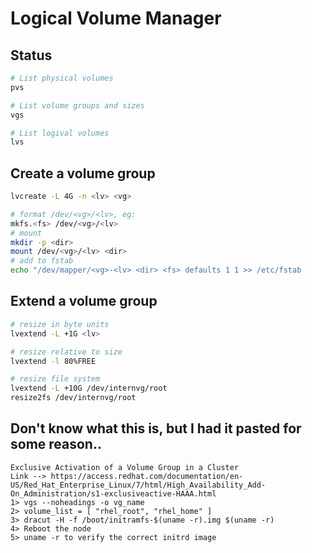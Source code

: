 # Logical Volume Manager


## Status

```bash
# List physical volumes
pvs

# List volume groups and sizes
vgs

# List logival volumes
lvs
```


## Create a volume group

```bash
lvcreate -L 4G -n <lv> <vg>
```

```bash
# format /dev/<vg>/<lv>, eg:
mkfs.<fs> /dev/<vg>/<lv>
# mount
mkdir -p <dir>
mount /dev/<vg>/<lv> <dir>
# add to fstab
echo "/dev/mapper/<vg>-<lv> <dir> <fs> defaults 1 1 >> /etc/fstab
```


## Extend a volume group

```bash
# resize in byte units
lvextend -L +1G <lv>
```

```bash
# resize relative to size
lvextend -l 80%FREE
```

```bash
# resize file system
lvextend -L +10G /dev/internvg/root
resize2fs /dev/internvg/root
```


## Don't know what this is, but I had it pasted for some reason..

    Exclusive Activation of a Volume Group in a Cluster 
    Link --> https://access.redhat.com/documentation/en-US/Red_Hat_Enterprise_Linux/7/html/High_Availability_Add-On_Administration/s1-exclusiveactive-HAAA.html 
    1> vgs --noheadings -o vg_name
    2> volume_list = [ "rhel_root", "rhel_home" ]
    3> dracut -H -f /boot/initramfs-$(uname -r).img $(uname -r)
    4> Reboot the node
    5> uname -r to verify the correct initrd image


